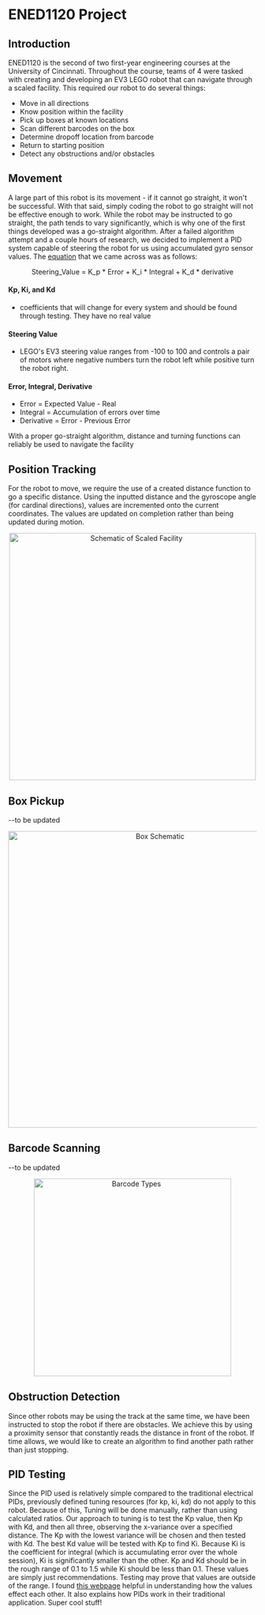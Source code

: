 # ENED1120 Project
## Introduction
ENED1120 is the second of two first-year engineering courses at the University of Cincinnati. Throughout the course, teams of 4 were tasked with creating and developing an EV3 LEGO robot that can navigate through a scaled facility. This required our robot to do several things:
- Move in all directions
- Know position within the facility
- Pick up boxes at known locations
- Scan different barcodes on the box
- Determine dropoff location from barcode
- Return to starting position
- Detect any obstructions and/or obstacles
## Movement
A large part of this robot is its movement - if it cannot go straight, it won't be successful. With that said, simply coding the robot to go straight will not be effective enough to work. While the robot may be instructed to go straight, the path tends to vary significantly, which is why one of the first things developed was a go-straight algorithm. After a failed algorithm attempt and a couple hours of research, we decided to implement a PID system capable of steering the robot for us using accumulated gyro sensor values. The <a href="https://youtu.be/U-LdBQ-vBkg?si=k_LZRqaQVKBJXTsQ&t=172">equation</a> that we came across was as follows:
<p align="center">
  Steering_Value = K_p * Error + K_i * Integral + K_d * derivative
</p>

#### Kp, Ki, and Kd
- coefficients that will change for every system and should be found through testing. They have no real value

#### Steering Value
- LEGO's EV3 steering value ranges from -100 to 100 and controls a pair of motors where negative numbers turn the robot left while positive turn the robot right.

#### Error, Integral, Derivative
- Error = Expected Value - Real
- Integral = Accumulation of errors over time
- Derivative = Error - Previous Error

With a proper go-straight algorithm, distance and turning functions can reliably be used to navigate the facility

## Position Tracking
For the robot to move, we require the use of a created distance function to go a specific distance. Using the inputted distance and the gyroscope angle (for cardinal directions), values are incremented onto the current coordinates. The values are updated on completion rather than being updated during motion.
<p align="center">
<img src='https://github.com/LannyOakman/ENED1120_EV3_Project/assets/153784525/eaae1322-b17b-448c-a545-bf77c02fb1c5' alt='Schematic of Scaled Facility' width='500'>
</p>

## Box Pickup
--to be updated
<p align="center">
<img src='https://github.com/LannyOakman/ENED1120_EV3_Project/assets/153784525/3229df34-e0fb-41c2-aaeb-802025b46014' alt='Box Schematic' width='600'>
</p>

## Barcode Scanning
--to be updated
<p align="center">
<img src='https://github.com/LannyOakman/ENED1120_EV3_Project/assets/153784525/6751e746-10bc-45cf-8841-24c786dd9579' alt='Barcode Types' width='400'>
</p>

## Obstruction Detection
Since other robots may be using the track at the same time, we have been instructed to stop the robot if there are obstacles. We achieve this by using a proximity sensor that constantly reads the distance in front of the robot. If time allows, we would like to create an algorithm to find another path rather than just stopping.
## PID Testing
Since the PID used is relatively simple compared to the traditional electrical PIDs, previously defined tuning resources (for kp, ki, kd) do not apply to this robot. Because of this, Tuning will be done manually, rather than using calculated ratios. Our approach to tuning is to test the Kp value, then Kp with Kd, and then all three, observing the x-variance over a specified distance. The Kp with the lowest variance will be chosen and then tested with Kd. The best Kd value will be tested with Kp to find Ki. Because Ki is the coefficient for integral (which is accumulating error over the whole session), Ki is significantly smaller than the other. Kp and Kd should be in the rough range of 0.1 to 1.5 while Ki should be less than 0.1. These values are simply just recommendations. Testing may prove that values are outside of the range. I found <a href="https://www.thorlabs.com/newgrouppage9.cfm?objectgroup_id=9013#:~:text=To%20tune%20your%20PID%20controller,to%20roughly%20half%20this%20value.">this webpage</a> helpful in understanding how the values effect each other. It also explains how PIDs work in their traditional application. Super cool stuff!
